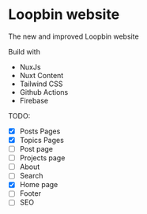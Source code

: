 # Loopbin website

The new and improved Loopbin website

Build with

- NuxJs
- Nuxt Content
- Tailwind CSS
- Github Actions
- Firebase

TODO:

- [x] Posts Pages
- [x] Topics Pages
- [ ] Post page
- [ ] Projects page
- [ ] About
- [ ] Search
- [x] Home page
- [ ] Footer
- [ ] SEO
